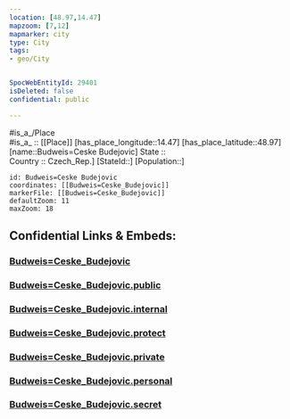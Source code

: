 ```yaml
---
location: [48.97,14.47] 
mapzoom: [7,12] 
mapmarker: city 
type: City
tags:
- geo/City


SpocWebEntityId: 29401
isDeleted: false
confidential: public

---
```

#is_a_/Place  
#is_a_ :: [[Place]] 
[has_place_longitude::14.47] 
[has_place_latitude::48.97] 
[name::Budweis=Ceske Budejovic] 
State ::  
Country :: Czech_Rep.] 
[StateId::] 
[Population::] 



```leaflet
id: Budweis=Ceske Budejovic
coordinates: [[Budweis=Ceske_Budejovic]] 
markerFile: [[Budweis=Ceske_Budejovic]] 
defaultZoom: 11 
maxZoom: 18
```


## Confidential Links & Embeds: 

### [Budweis=Ceske_Budejovic](/_Standards/Earth/Continent/Europe/Europe~Central/Czech_Republic/regions~Czech_Republic/Jihočeský/City/Budweis=Ceske_Budejovic.md) 

### [Budweis=Ceske_Budejovic.public](/_public/Earth/Continent/Europe/Europe~Central/Czech_Republic/regions~Czech_Republic/Jihočeský/City/Budweis=Ceske_Budejovic.public.md) 

### [Budweis=Ceske_Budejovic.internal](/_internal/Earth/Continent/Europe/Europe~Central/Czech_Republic/regions~Czech_Republic/Jihočeský/City/Budweis=Ceske_Budejovic.internal.md) 

### [Budweis=Ceske_Budejovic.protect](/_protect/Earth/Continent/Europe/Europe~Central/Czech_Republic/regions~Czech_Republic/Jihočeský/City/Budweis=Ceske_Budejovic.protect.md) 

### [Budweis=Ceske_Budejovic.private](/_private/Earth/Continent/Europe/Europe~Central/Czech_Republic/regions~Czech_Republic/Jihočeský/City/Budweis=Ceske_Budejovic.private.md) 

### [Budweis=Ceske_Budejovic.personal](/_personal/Earth/Continent/Europe/Europe~Central/Czech_Republic/regions~Czech_Republic/Jihočeský/City/Budweis=Ceske_Budejovic.personal.md) 

### [Budweis=Ceske_Budejovic.secret](/_secret/Earth/Continent/Europe/Europe~Central/Czech_Republic/regions~Czech_Republic/Jihočeský/City/Budweis=Ceske_Budejovic.secret.md)

